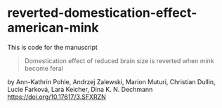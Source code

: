 # reverted-domestication-effect-american-mink

This is code for the manuscript 
>Domestication effect of reduced brain size is reverted when mink become feral

by Ann-Kathrin Pohle, Andrzej Zalewski, Marion Muturi, Christian Dullin, Lucie Farková, Lara Keicher, Dina K. N. Dechmann
https://doi.org/10.17617/3.SFXRZN 

